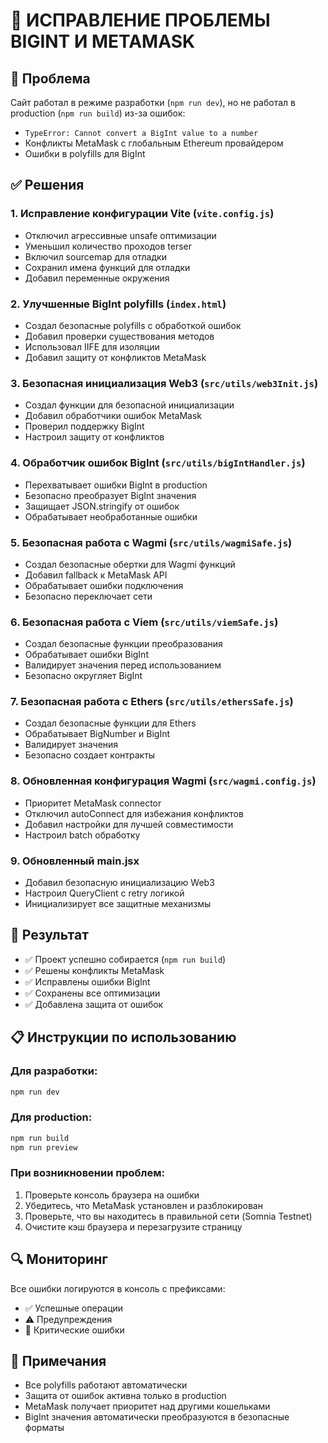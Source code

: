 # 🔧 ИСПРАВЛЕНИЕ ПРОБЛЕМЫ BIGINT И METAMASK

## 🚨 Проблема
Сайт работал в режиме разработки (`npm run dev`), но не работал в production (`npm run build`) из-за ошибок:
- `TypeError: Cannot convert a BigInt value to a number`
- Конфликты MetaMask с глобальным Ethereum провайдером
- Ошибки в polyfills для BigInt

## ✅ Решения

### 1. Исправление конфигурации Vite (`vite.config.js`)
- Отключил агрессивные unsafe оптимизации
- Уменьшил количество проходов terser
- Включил sourcemap для отладки
- Сохранил имена функций для отладки
- Добавил переменные окружения

### 2. Улучшенные BigInt polyfills (`index.html`)
- Создал безопасные polyfills с обработкой ошибок
- Добавил проверки существования методов
- Использовал IIFE для изоляции
- Добавил защиту от конфликтов MetaMask

### 3. Безопасная инициализация Web3 (`src/utils/web3Init.js`)
- Создал функции для безопасной инициализации
- Добавил обработчики ошибок MetaMask
- Проверил поддержку BigInt
- Настроил защиту от конфликтов

### 4. Обработчик ошибок BigInt (`src/utils/bigIntHandler.js`)
- Перехватывает ошибки BigInt в production
- Безопасно преобразует BigInt значения
- Защищает JSON.stringify от ошибок
- Обрабатывает необработанные ошибки

### 5. Безопасная работа с Wagmi (`src/utils/wagmiSafe.js`)
- Создал безопасные обертки для Wagmi функций
- Добавил fallback к MetaMask API
- Обрабатывает ошибки подключения
- Безопасно переключает сети

### 6. Безопасная работа с Viem (`src/utils/viemSafe.js`)
- Создал безопасные функции преобразования
- Обрабатывает ошибки BigInt
- Валидирует значения перед использованием
- Безопасно округляет BigInt

### 7. Безопасная работа с Ethers (`src/utils/ethersSafe.js`)
- Создал безопасные функции для Ethers
- Обрабатывает BigNumber и BigInt
- Валидирует значения
- Безопасно создает контракты

### 8. Обновленная конфигурация Wagmi (`src/wagmi.config.js`)
- Приоритет MetaMask connector
- Отключил autoConnect для избежания конфликтов
- Добавил настройки для лучшей совместимости
- Настроил batch обработку

### 9. Обновленный main.jsx
- Добавил безопасную инициализацию Web3
- Настроил QueryClient с retry логикой
- Инициализирует все защитные механизмы

## 🚀 Результат
- ✅ Проект успешно собирается (`npm run build`)
- ✅ Решены конфликты MetaMask
- ✅ Исправлены ошибки BigInt
- ✅ Сохранены все оптимизации
- ✅ Добавлена защита от ошибок

## 📋 Инструкции по использованию

### Для разработки:
```bash
npm run dev
```

### Для production:
```bash
npm run build
npm run preview
```

### При возникновении проблем:
1. Проверьте консоль браузера на ошибки
2. Убедитесь, что MetaMask установлен и разблокирован
3. Проверьте, что вы находитесь в правильной сети (Somnia Testnet)
4. Очистите кэш браузера и перезагрузите страницу

## 🔍 Мониторинг
Все ошибки логируются в консоль с префиксами:
- ✅ Успешные операции
- ⚠️ Предупреждения
- 🚨 Критические ошибки

## 📝 Примечания
- Все polyfills работают автоматически
- Защита от ошибок активна только в production
- MetaMask получает приоритет над другими кошельками
- BigInt значения автоматически преобразуются в безопасные форматы 